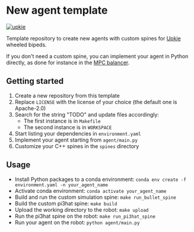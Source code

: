 # New agent template

[![upkie](https://img.shields.io/badge/upkie-8.0.0-bbaacc)](https://github.com/upkie/upkie/tree/v8.0.0)

Template repository to create new agents with custom spines for [Upkie](https://github.com/upkie/upkie) wheeled bipeds.

If you don't need a custom spine, you can implement your agent in Python directly, as done for instance in the [MPC balancer](https://github.com/upkie/mpc_balancer).

## Getting started

1. Create a new repository from this template
2. Replace `LICENSE` with the license of your choice (the default one is Apache-2.0)
3. Search for the string "TODO" and update files accordingly:
    - The first instance is in `Makefile`
    - The second instance is in `WORKSPACE`
4. Start listing your dependencies in `environment.yaml`
5. Implement your agent starting from `agent/main.py`
6. Customize your C++ spines in the `spines` directory

## Usage

- Install Python packages to a conda environment: `conda env create -f environment.yaml -n your_agent_name`
- Activate conda environment: `conda activate your_agent_name`
- Build and run the custom simulation spine: `make run_bullet_spine`
- Build the custom pi3hat spine: `make build`
- Upload the working directory to the robot: `make upload`
- Run the pi3hat spine on the robot: `make run_pi3hat_spine`
- Run your agent on the robot: `python agent/main.py`
